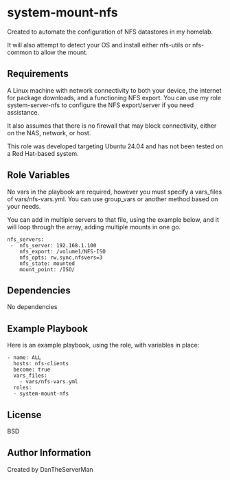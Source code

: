 system-mount-nfs
=========

Created to automate the configuration of NFS datastores in my homelab.

It will also attempt to detect your OS and install either nfs-utils or nfs-common to allow the mount.

Requirements
------------

A Linux machine with network connectivity to both your device, the internet for package downloads, and a functioning NFS export. You can use my role system-server-nfs to configure the NFS export/server if you need assistance.

It also assumes that there is no firewall that may block connectivity, either on the NAS, network, or host.

This role was developed targeting Ubuntu 24.04 and has not been tested on a Red Hat-based system.

Role Variables
--------------
 
No vars in the playbook are required, however you must specify a vars_files of vars/nfs-vars.yml. You can use group_vars or another method based on your needs.

You can add in multiple servers to that file, using the example below, and it will loop through the array, adding multiple mounts in one go.

```
nfs_servers:
 -  nfs_server: 192.168.1.100
    nfs_export: /volume1/NFS-ISO
    nfs_opts: rw,sync,nfsvers=3
    nfs_state: mounted
    mount_point: /ISO/
```
Dependencies
------------

No dependencies

Example Playbook
----------------

Here is an example playbook, using the role, with variables in place:
```
- name: ALL
  hosts: nfs-clients
  become: true
  vars_files:
    - vars/nfs-vars.yml
  roles:
  - system-mount-nfs
```
License
-------

BSD

Author Information
------------------

Created by DanTheServerMan